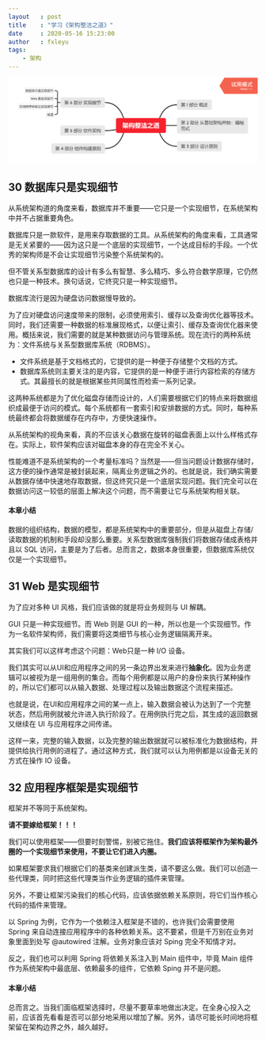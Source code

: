 ```yaml
---
layout   : post
title    : "学习《架构整洁之道》"
date     : 2020-05-16 15:23:00
author   : fxleyu
tags:
    - 架构
---
```

![](/img/2020-05/ca.png)

## 30 数据库只是实现细节
从系统架构道的角度来看，数据库并不重要——它只是一个实现细节，在系统架构中并不占据重要角色。

数据库只是一款软件，是用来存取数据的工具。从系统架构的角度来看，工具通常是无关紧要的——因为这只是一个底层的实现细节，一个达成目标的手段。一个优秀的架构师是不会让实现细节污染整个系统架构的。

但不管关系型数据库的设计有多么有智慧、多么精巧、多么符合数学原理，它仍然也只是一种技术。换句话说，它终究只是一种实现细节。

数据库流行是因为硬盘访问数据慢导致的。

为了应对硬盘访问速度带来的限制，必须使用索引、缓存以及查询优化器等技术。同时，我们还需要一种数据的标准展现格式，以便让索引、缓存及查询优化器来使用。概括来说，我们需要的就是某种数据访问与管理系统。现在流行的两种系统为：文件系统与关系型数据库系统（RDBMS）。
- 文件系统是基于文档格式的，它提供的是一种便于存储整个文档的方式。
- 数据库系统则主要关注的是内容，它提供的是一种便于进行内容检索的存储方式。其最擅长的就是根据某些共同属性而检索一系列记录。

这两种系统都是为了优化磁盘存储而设计的，人们需要根据它们的特点来将数据组织成最便于访问的模式。每个系统都有一套索引和安排数据的方式。同时，每种系统最终都会将数据缓存在内存中，方便快速操作。

从系统架构的视角来看，真的不应该关心数据在旋转的磁盘表面上以什么样格式存在。实际上，软件架构应该对磁盘本身的存在完全不关心。

性能难道不是系统架构的一个考量标准吗？当然是——但当问题设计数据存储时，这方便的操作通常是被封装起来，隔离业务逻辑之外的。也就是说，我们确实需要从数据存储中快速地存取数据，但这终究只是一个底层实现问题。我们完全可以在数据访问这一较低的层面上解决这个问题，而不需要让它与系统架构相关联。


#### 本章小结
数据的组织结构，数据的模型，都是系统架构中的重要部分，但是从磁盘上存储/读取数据的机制和手段却没那么重要。关系型数据库强制我们将数据存储成表格并且以 SQL 访问，主要是为了后者。总而言之，数据本身很重要，但数据库系统仅仅是一个实现细节。

## 31 Web 是实现细节
为了应对多种 UI 风格，我们应该做的就是将业务规则与 UI 解耦。

GUI 只是一种实现细节。而 Web 则是 GUI 的一种，所以也是一个实现细节。作为一名软件架构师，我们需要将这类细节与核心业务逻辑隔离开来。

其实我们可以这样考虑这个问题：Web只是一种 I/O 设备。

我们其实可以从UI和应用程序之间的另一条边界出发来进行**抽象化**。因为业务逻辑可以被视为是一组用例的集合。而每个用例都是以用户的身份来执行某种操作的，所以它们都可以从输入数据、处理过程以及输出数据这个流程来描述。

也就是说，在UI和应用程序之间的某一点上，输入数据会被认为达到了一个完整状态，然后用例就被允许进入执行阶段了。在用例执行完之后，其生成的返回数据又继续在 UI 与应用程序之间传递。

这样一来，完整的输入数据，以及完整的输出数据就可以被标准化为数据结构，并提供给执行用例的进程了。通过这种方式，我们就可以认为用例都是以设备无关的方式在操作 IO 设备。

 ## 32 应用程序框架是实现细节
 框架并不等同于系统架构。

 **请不要嫁给框架！！！**

我们可以使用框架——但要时刻警惕，别被它拖住。**我们应该将框架作为架构最外圈的一个实现细节来使用，不要让它们进入内圈。**

如果框架要求我们根据它们的基类来创建派生类，请不要这么做。我们可以创造一些代理类，同时把这些代理类当作业务逻辑的插件来管理。


另外，不要让框架污染我们的核心代码，应该依据依赖关系原则，将它们当作核心代码的插件来管理。

以 Spring 为例，它作为一个依赖注入框架是不错的，也许我们会需要使用 Spring 来自动连接应用程序中的各种依赖关系。这不要紧，但是千万别在业务对象里面到处写 @autowired 注解。业务对象应该对 Sping 完全不知情才对。

反之，我们也可以利用 Spring 将依赖关系注入到 Main 组件中，毕竟 Main 组件作为系统架构中最底层、依赖最多的组件，它依赖 Sping 并不是问题。

#### 本章小结
总而言之。当我们面临框架选择时，尽量不要草率地做出决定。在全身心投入之前，应该首先看看是否可以部分地采用以增加了解。另外，请尽可能长时间地将框架留在架构边界之外，越久越好。
